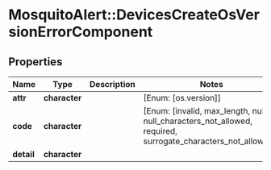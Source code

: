 # MosquitoAlert::DevicesCreateOsVersionErrorComponent


## Properties
Name | Type | Description | Notes
------------ | ------------- | ------------- | -------------
**attr** | **character** |  | [Enum: [os.version]] 
**code** | **character** |  | [Enum: [invalid, max_length, null, null_characters_not_allowed, required, surrogate_characters_not_allowed]] 
**detail** | **character** |  | 


